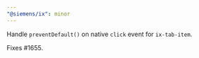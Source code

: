 ```yaml
---
"@siemens/ix": minor
---
```


Handle `preventDefault()` on native `click` event for `ix-tab-item`.

Fixes #1655.
